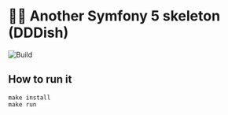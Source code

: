 # 🤷‍♂️ Another Symfony 5 skeleton (DDDish)

![Build](https://github.com/rubencougil/symfony5-skeleton/workflows/PHP%20Composer/badge.svg)

## How to run it

```
make install
make run
```
